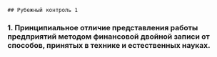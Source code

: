     ## Рубежный контроль 1

### 1. Принципиальное отличие представления работы предприятий методом финансовой двойной записи от способов, принятых в технике и естественных науках.